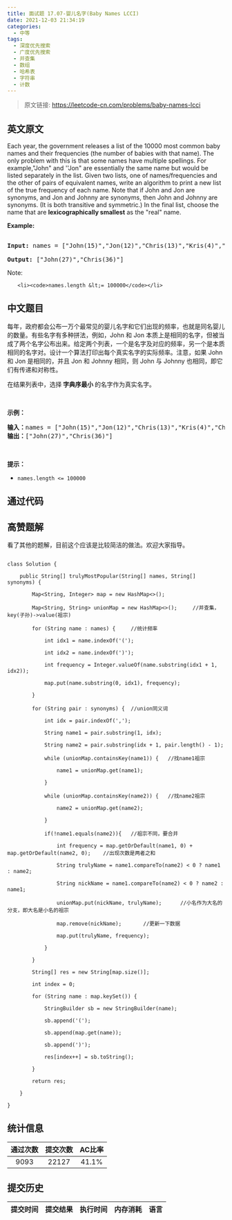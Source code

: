 ```yaml
---
title: 面试题 17.07-婴儿名字(Baby Names LCCI)
date: 2021-12-03 21:34:19
categories:
  - 中等
tags:
  - 深度优先搜索
  - 广度优先搜索
  - 并查集
  - 数组
  - 哈希表
  - 字符串
  - 计数
---
```


> 原文链接: https://leetcode-cn.com/problems/baby-names-lcci


## 英文原文
<div><p>Each year, the government releases a list of the 10000 most common baby names and their frequencies (the number of babies with that name). The only problem with this is that some names have multiple spellings. For example,&quot;John&quot; and &#39;&#39;Jon&quot; are essentially the same name but would be listed separately in the list. Given two lists, one of names/frequencies and the other of pairs of equivalent names, write an algorithm to print a new list of the true frequency of each name. Note that if John and Jon are synonyms, and Jon and Johnny are synonyms, then John and Johnny are synonyms. (It is both transitive and symmetric.) In the final list, choose the name that are <strong>lexicographically smallest</strong> as the &quot;real&quot; name.</p>

<p><strong>Example: </strong></p>

<pre>
<strong>Input: </strong>names = [&quot;John(15)&quot;,&quot;Jon(12)&quot;,&quot;Chris(13)&quot;,&quot;Kris(4)&quot;,&quot;Christopher(19)&quot;], synonyms = [&quot;(Jon,John)&quot;,&quot;(John,Johnny)&quot;,&quot;(Chris,Kris)&quot;,&quot;(Chris,Christopher)&quot;]
<strong>Output: </strong>[&quot;John(27)&quot;,&quot;Chris(36)&quot;]</pre>

<p>Note:</p>

<ul>
	<li><code>names.length &lt;= 100000</code></li>
</ul>
</div>

## 中文题目
<div><p>每年，政府都会公布一万个最常见的婴儿名字和它们出现的频率，也就是同名婴儿的数量。有些名字有多种拼法，例如，John 和 Jon 本质上是相同的名字，但被当成了两个名字公布出来。给定两个列表，一个是名字及对应的频率，另一个是本质相同的名字对。设计一个算法打印出每个真实名字的实际频率。注意，如果 John 和 Jon 是相同的，并且 Jon 和 Johnny 相同，则 John 与 Johnny 也相同，即它们有传递和对称性。</p>

<p>在结果列表中，选择<strong> 字典序最小 </strong>的名字作为真实名字。</p>

<p> </p>

<p><strong>示例：</strong></p>

<pre>
<strong>输入：</strong>names = ["John(15)","Jon(12)","Chris(13)","Kris(4)","Christopher(19)"], synonyms = ["(Jon,John)","(John,Johnny)","(Chris,Kris)","(Chris,Christopher)"]
<strong>输出：</strong>["John(27)","Chris(36)"]</pre>

<p> </p>

<p><strong>提示：</strong></p>

<ul>
	<li><code>names.length <= 100000</code></li>
</ul>
</div>

## 通过代码
<RecoDemo>
</RecoDemo>


## 高赞题解
看了其他的题解，目前这个应该是比较简洁的做法。欢迎大家指导。
```
class Solution {
    public String[] trulyMostPopular(String[] names, String[] synonyms) {
        Map<String, Integer> map = new HashMap<>();
        Map<String, String> unionMap = new HashMap<>();     //并查集， key(子孙)->value(祖宗)
        for (String name : names) {     //统计频率
            int idx1 = name.indexOf('(');
            int idx2 = name.indexOf(')');
            int frequency = Integer.valueOf(name.substring(idx1 + 1, idx2));
            map.put(name.substring(0, idx1), frequency);
        }
        for (String pair : synonyms) {  //union同义词
            int idx = pair.indexOf(',');
            String name1 = pair.substring(1, idx);
            String name2 = pair.substring(idx + 1, pair.length() - 1);
            while (unionMap.containsKey(name1)) {   //找name1祖宗
                name1 = unionMap.get(name1);
            }
            while (unionMap.containsKey(name2)) {   //找name2祖宗
                name2 = unionMap.get(name2);
            }
            if(!name1.equals(name2)){   //祖宗不同，要合并
                int frequency = map.getOrDefault(name1, 0) + map.getOrDefault(name2, 0);    //出现次数是两者之和
                String trulyName = name1.compareTo(name2) < 0 ? name1 : name2;
                String nickName = name1.compareTo(name2) < 0 ? name2 : name1;
                unionMap.put(nickName, trulyName);      //小名作为大名的分支，即大名是小名的祖宗
                map.remove(nickName);       //更新一下数据
                map.put(trulyName, frequency);
            }
        }
        String[] res = new String[map.size()];
        int index = 0;
        for (String name : map.keySet()) {
            StringBuilder sb = new StringBuilder(name);
            sb.append('(');
            sb.append(map.get(name));
            sb.append(')');
            res[index++] = sb.toString();
        }
        return res;
    }
}
```


## 统计信息
| 通过次数 | 提交次数 | AC比率 |
| :------: | :------: | :------: |
|    9093    |    22127    |   41.1%   |

## 提交历史
| 提交时间 | 提交结果 | 执行时间 |  内存消耗  | 语言 |
| :------: | :------: | :------: | :--------: | :--------: |
